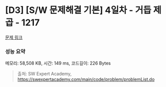 # [D3] [S/W 문제해결 기본] 4일차 - 거듭 제곱 - 1217 

[문제 링크](https://swexpertacademy.com/main/code/problem/problemDetail.do?contestProbId=AV14dUIaAAUCFAYD) 

### 성능 요약

메모리: 58,508 KB, 시간: 149 ms, 코드길이: 226 Bytes



> 출처: SW Expert Academy, https://swexpertacademy.com/main/code/problem/problemList.do